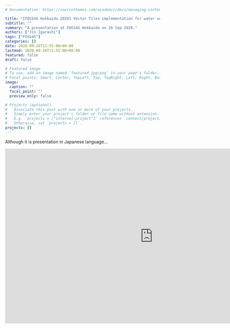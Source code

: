```yaml
---
# Documentation: https://sourcethemes.com/academic/docs/managing-content/

title: "[FOSS4G Hokkaido 2020] Vector Tiles implementation for water services providers in Eastern Africa"
subtitle: ""
summary: "A presentation at FOSS4G Hokkaido on 26 Sep 2020."
authors: ["Jin Igarashi"]
tags: ["FOSS4G"]
categories: []
date: 2020-09-26T11:55:00+09:00
lastmod: 2020-09-26T11:55:00+09:00
featured: false
draft: false

# Featured image
# To use, add an image named `featured.jpg/png` to your page's folder.
# Focal points: Smart, Center, TopLeft, Top, TopRight, Left, Right, BottomLeft, Bottom, BottomRight.
image:
  caption: ""
  focal_point: ""
  preview_only: false

# Projects (optional).
#   Associate this post with one or more of your projects.
#   Simply enter your project's folder or file name without extension.
#   E.g. `projects = ["internal-project"]` references `content/project/deep-learning/index.md`.
#   Otherwise, set `projects = []`.
projects: []
---
```


Although it is presentation in Japanese language...

<iframe src="https://docs.google.com/presentation/d/e/2PACX-1vQRyhbW_jbsu7B0Xuta61O5jWLUAbMqbiakdIFflXJlFFkUSxnelSaMixwTW2SADlrcS2k6hrYQdW8G/embed?start=false&loop=false&delayms=3000" frameborder="0" width="960" height="569" allowfullscreen="true" mozallowfullscreen="true" webkitallowfullscreen="true"></iframe>
